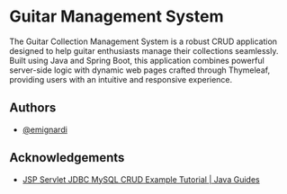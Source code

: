 # Guitar Management System

The Guitar Collection Management System is a robust CRUD application designed to help guitar enthusiasts manage their collections seamlessly. Built using Java and Spring Boot, this application combines powerful server-side logic with dynamic web pages crafted through Thymeleaf, providing users with an intuitive and responsive experience.

## Authors

- [@emignardi](https://github.com/emignardi)


## Acknowledgements

 - [JSP Servlet JDBC MySQL CRUD Example Tutorial | Java Guides](https://www.youtube.com/watch?v=RqiuxA_OFOk)
